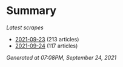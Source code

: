# Summary
*Latest scrapes*
* [2021-09-23](https://github.com/nuuuwan/news_lk/blob/data/news_lk.2021-09-23.json) (213 articles)
* [2021-09-24](https://github.com/nuuuwan/news_lk/blob/data/news_lk.2021-09-24.json) (117 articles)

*Generated at 07:08PM, September 24, 2021*